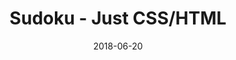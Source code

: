---
title: 'Sudoku - Just CSS/HTML'
description: 'Complete a sudoku puzzle without Javascript or server-side interaction.'
gametype: 'easy'
gameid: 74
date: 2018-06-20
tags: []
draft: false
type: 'games'
num19: [{'idx':1,'arr1':[1,2,3,4,5,6,7,8,9],'arr2':[1,2,3,4,5,6,7,8,9]},{'idx':2,'arr1':[1,2,3,4,5,6,7,8,9],'arr2':[1,2,3,4,5,6,7,8,9]},{'idx':3,'arr1':[1,2,3,4,5,6,7,8,9],'arr2':[1,2,3,4,5,6,7,8,9]},{'idx':4,'arr1':[1,2,3,4,5,6,7,8,9],'arr2':[1,2,3,4,5,6,7,8,9]},{'idx':5,'arr1':[1,2,3,4,5,6,7,8,9],'arr2':[1,2,3,4,5,6,7,8,9]},{'idx':6,'arr1':[1,2,3,4,5,6,7,8,9],'arr2':[1,2,3,4,5,6,7,8,9]},{'idx':7,'arr1':[1,2,3,4,5,6,7,8,9],'arr2':[1,2,3,4,5,6,7,8,9]},{'idx':8,'arr1':[1,2,3,4,5,6,7,8,9],'arr2':[1,2,3,4,5,6,7,8,9]},{'idx':9,'arr1':[1,2,3,4,5,6,7,8,9],'arr2':[1,2,3,4,5,6,7,8,9]}]
puzzle: [[0, 0, 1, 0, 3, 0, 0, 0, 0], [0, 0, 4, 2, 0, 8, 5, 1, 0], [5, 0, 0, 0, 0, 0, 0, 0, 7], [6, 1, 0, 0, 0, 7, 0, 0, 0], [0, 0, 2, 0, 0, 6, 0, 7, 0], [3, 9, 0, 0, 0, 4, 0, 0, 0], [7, 0, 0, 0, 0, 0, 0, 0, 8], [0, 0, 6, 7, 0, 1, 9, 5, 0], [0, 0, 8, 0, 6, 0, 0, 0, 0]]
layout: 'sudokucssstatic'
---